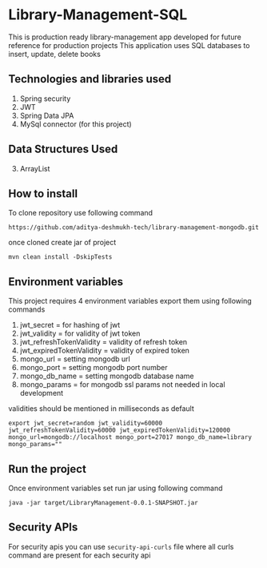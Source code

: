 # Library-Management-SQL
This is production ready library-management app developed for future reference for production projects
This application uses SQL databases to insert, update, delete books

## Technologies and libraries used
1. Spring security
2. JWT
3. Spring Data JPA
4. MySql connector (for this project)

## Data Structures Used
3. ArrayList

## How to install
To clone repository use following command
```shell
https://github.com/aditya-deshmukh-tech/library-management-mongodb.git
```

once cloned create jar of project
```shell
mvn clean install -DskipTests
```
## Environment variables
This project requires 4 environment variables export them using following commands
1. jwt_secret = for hashing of jwt
2. jwt_validity = for validity of jwt token
3. jwt_refreshTokenValidity = validity of refresh token
4. jwt_expiredTokenValidity = validity of expired token
5. mongo_url = setting mongodb url
6. mongo_port = setting mongodb port number
7. mongo_db_name = setting mongodb database name
8. mongo_params = for mongodb ssl params not needed in local development

validities should be mentioned in milliseconds as default
```shell
export jwt_secret=random jwt_validity=60000 jwt_refreshTokenValidity=60000 jwt_expiredTokenValidity=120000 mongo_url=mongodb://localhost mongo_port=27017 mongo_db_name=library mongo_params=""
```
## Run the project
Once environment variables set run jar using following command
```shell
java -jar target/LibraryManagement-0.0.1-SNAPSHOT.jar
```
## Security APIs
For security apis you can use `security-api-curls` file where all curls command are present for each security api